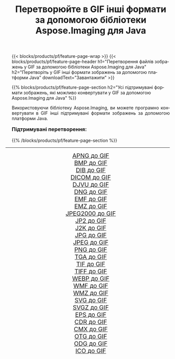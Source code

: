 ﻿---
title: Перетворюйте в GIF інші формати за допомогою бібліотеки Aspose.Imaging для Java 
weight: 3920
url: /uk/java/conversion/to/gif/ 
lang: uk
langdirlevel: 2
locales: zh-hans,ja,it,ru,de,es,fr,nl,id,lt,pl,pt,vi,tr,ko,zh-hant,ar,hi,th,sv,cs,uk,he
description: За допомогою Aspose.Imaging ви можете конвертувати в GIF інші формати за допомогою Java
---

{{< blocks/products/pf/feature-page-wrap >}}
{{< blocks/products/pf/feature-page-header h1="Перетворення файлів зображень у GIF за допомогою бібліотеки Aspose.Imaging для Java" h2="Перетворіть у GIF інші формати зображень за допомогою платформи Java" downloadText="Завантажити" >}}


{{% blocks/products/pf/feature-page-section  h2="Усі підтримувані формати зображень, якi можливо конвертувати у GIF за допомогою Aspose.Imaging для Java" %}}
<p align=justify>Використовуючи бібліотеку Aspose.Imaging, ви можете програмно конвертувати в GIF інші підтримувані формати зображень за допомогою платформи Java.</p>
<h3 style="margin-top:16px;">
Підтримувані перетворення:
</h3>
{{% /blocks/products/pf/feature-page-section %}}
<div class="container-fluid productfamilypage bg-gray">
    <div class="convertypes bg-gray agp-content section">
        <div class="container">
		<hr style="margin-left:-20px;"/>
		<div class="row other-converters" style="gap: 10px;font-size: 19px;text-align:center;">
		    <div class='col-md-3 other-converter remove-lp remove-rp'><a href="/imaging/uk/java/conversion/apng-to-gif/" style="padding:15px;">APNG до GIF</a></div>
<div class='col-md-3 other-converter remove-lp remove-rp'><a href="/imaging/uk/java/conversion/bmp-to-gif/" style="padding:15px;">BMP до GIF</a></div>
<div class='col-md-3 other-converter remove-lp remove-rp'><a href="/imaging/uk/java/conversion/dib-to-gif/" style="padding:15px;">DIB до GIF</a></div>
<div class='col-md-3 other-converter remove-lp remove-rp'><a href="/imaging/uk/java/conversion/dicom-to-gif/" style="padding:15px;">DICOM до GIF</a></div>
<div class='col-md-3 other-converter remove-lp remove-rp'><a href="/imaging/uk/java/conversion/djvu-to-gif/" style="padding:15px;">DJVU до GIF</a></div>
<div class='col-md-3 other-converter remove-lp remove-rp'><a href="/imaging/uk/java/conversion/dng-to-gif/" style="padding:15px;">DNG до GIF</a></div>
<div class='col-md-3 other-converter remove-lp remove-rp'><a href="/imaging/uk/java/conversion/emf-to-gif/" style="padding:15px;">EMF до GIF</a></div>
<div class='col-md-3 other-converter remove-lp remove-rp'><a href="/imaging/uk/java/conversion/emz-to-gif/" style="padding:15px;">EMZ до GIF</a></div>
<div class='col-md-3 other-converter remove-lp remove-rp'><a href="/imaging/uk/java/conversion/jpeg2000-to-gif/" style="padding:15px;">JPEG2000 до GIF</a></div>
<div class='col-md-3 other-converter remove-lp remove-rp'><a href="/imaging/uk/java/conversion/jp2-to-gif/" style="padding:15px;">JP2 до GIF</a></div>
<div class='col-md-3 other-converter remove-lp remove-rp'><a href="/imaging/uk/java/conversion/j2k-to-gif/" style="padding:15px;">J2K до GIF</a></div>
<div class='col-md-3 other-converter remove-lp remove-rp'><a href="/imaging/uk/java/conversion/jpg-to-gif/" style="padding:15px;">JPG до GIF</a></div>
<div class='col-md-3 other-converter remove-lp remove-rp'><a href="/imaging/uk/java/conversion/jpeg-to-gif/" style="padding:15px;">JPEG до GIF</a></div>
<div class='col-md-3 other-converter remove-lp remove-rp'><a href="/imaging/uk/java/conversion/png-to-gif/" style="padding:15px;">PNG до GIF</a></div>
<div class='col-md-3 other-converter remove-lp remove-rp'><a href="/imaging/uk/java/conversion/tga-to-gif/" style="padding:15px;">TGA до GIF</a></div>
<div class='col-md-3 other-converter remove-lp remove-rp'><a href="/imaging/uk/java/conversion/tif-to-gif/" style="padding:15px;">TIF до GIF</a></div>
<div class='col-md-3 other-converter remove-lp remove-rp'><a href="/imaging/uk/java/conversion/tiff-to-gif/" style="padding:15px;">TIFF до GIF</a></div>
<div class='col-md-3 other-converter remove-lp remove-rp'><a href="/imaging/uk/java/conversion/webp-to-gif/" style="padding:15px;">WEBP до GIF</a></div>
<div class='col-md-3 other-converter remove-lp remove-rp'><a href="/imaging/uk/java/conversion/wmf-to-gif/" style="padding:15px;">WMF до GIF</a></div>
<div class='col-md-3 other-converter remove-lp remove-rp'><a href="/imaging/uk/java/conversion/wmz-to-gif/" style="padding:15px;">WMZ до GIF</a></div>
<div class='col-md-3 other-converter remove-lp remove-rp'><a href="/imaging/uk/java/conversion/svg-to-gif/" style="padding:15px;">SVG до GIF</a></div>
<div class='col-md-3 other-converter remove-lp remove-rp'><a href="/imaging/uk/java/conversion/svgz-to-gif/" style="padding:15px;">SVGZ до GIF</a></div>
<div class='col-md-3 other-converter remove-lp remove-rp'><a href="/imaging/uk/java/conversion/eps-to-gif/" style="padding:15px;">EPS до GIF</a></div>
<div class='col-md-3 other-converter remove-lp remove-rp'><a href="/imaging/uk/java/conversion/cdr-to-gif/" style="padding:15px;">CDR до GIF</a></div>
<div class='col-md-3 other-converter remove-lp remove-rp'><a href="/imaging/uk/java/conversion/cmx-to-gif/" style="padding:15px;">CMX до GIF</a></div>
<div class='col-md-3 other-converter remove-lp remove-rp'><a href="/imaging/uk/java/conversion/otg-to-gif/" style="padding:15px;">OTG до GIF</a></div>
<div class='col-md-3 other-converter remove-lp remove-rp'><a href="/imaging/uk/java/conversion/odg-to-gif/" style="padding:15px;">ODG до GIF</a></div>
<div class='col-md-3 other-converter remove-lp remove-rp'><a href="/imaging/uk/java/conversion/ico-to-gif/" style="padding:15px;">ICO до GIF</a></div>
                </div>
        </div>
    </div>
</div>
<br/>

